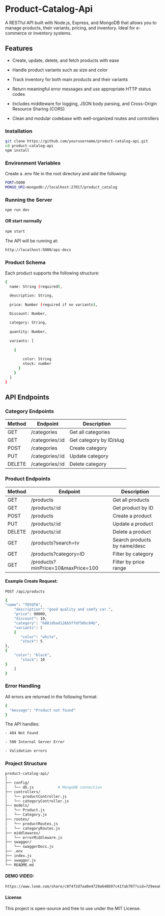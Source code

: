 # Product-Catalog-Api
A RESTful API built with Node.js, Express, and MongoDB that allows you to manage products, their variants, pricing, and inventory. Ideal for e-commerce or inventory systems.

## Features
- Create, update, delete, and fetch products with ease

- Handle product variants such as size and color

- Track inventory for both main products and their variants

- Return meaningful error messages and use appropriate HTTP status codes

- Includes middleware for logging, JSON body parsing, and Cross-Origin Resource Sharing (CORS)

- Clean and modular codebase with well-organized routes and controllers
  
### Installation
```bash
git clone https://github.com/yourusername/product-catalog-api.git
cd product-catalog-api
npm install
```

### Environment Variables

Create a .env file in the root directory and add the following:

``` bash
PORT=5000
MONGO_URI=mongodb://localhost:27017/product_catalog
```

### Running the Server
``` bash
npm run dev
```

#### OR start normally
``` bash 
npm start
```

The API will be running at:
``` bash
http://localhost:5000/api-docs
```

### Product Schema
Each product supports the following structure:
``` bash
{
  name: String (required),

  description: String,
  
  price: Number (required if no variants),

  Discount: Number,
   
  category: String,
  
  quantity: Number,
  
  variants: [
  
    {
      
        color: String
        stock: number
      }
    }
  ]
}
```

## API Endpoints

### Category Endpoints

| Method | Endpoint           | Description               |
|--------|--------------------|---------------------------|
| GET    | /categories      | Get all categories        |
| GET    | /categories/:id  | Get category by ID/slug   |
| POST   | /categories      | Create category           |
| PUT    | /categories/:id  | Update category           |
| DELETE | /categories/:id  | Delete category           |

### Product Endpoints

| Method | Endpoint                                              | Description                     |
|--------|-------------------------------------------------------|---------------------------------|
| GET    | /products                                           | Get all products                |
| GET    | /products/:id                                       | Get product by ID               |
| POST   | /products                                           | Create a product                |
| PUT    | /products/:id                                       | Update a product                |
| DELETE | /products/:id                                       | Delete a product                |
| GET    | /products?search=tv                                 | Search products by name/desc    |
| GET    | /products?category=ID                               | Filter by category              |
| GET    | /products?minPrice=10&maxPrice=100                  | Filter by price range           |

#### Example Create Request:
``` bash
POST /api/products

{
"name": "TOYOTA",
	"description": "good quality and comfy car.",
	"price": 90000,
	"discount": 10,
	"category": "6881dbad126b5ffdf56bc04b",
	"variants": [
	{
	   "color": "white",
	   "stock": 5
},
{
	"color": "black",
	   "stock": 10
}
	]
}
```

### Error Handling
All errors are returned in the following format:
``` bash
{
  "message": "Product not found"
}
```
The API handles:
``` bash
- 404 Not Found

- 500 Internal Server Error

- Validation errors
```
### Project Structure
``` bash
product-catalog-api/
│
├── config/
│   └── db.js           # MongoDB connection
├── controllers/
│   └── productController.js
│   └── categoryController.js
├── models/
│   └── Product.js
│   └── Category.js
├── routes/
│   └── productRoutes.js
│   └── categoryRoutes.js
├── middlewares/
│   └── errorMiddleware.js
├── swagger/
│   └── swaggerDocs.js
├── .env
├── index.js
├── swagger.js
└── README.md
```


#### DEMO VIDEO: 
``` bash
https://www.loom.com/share/c8f4f2d7aa0e4729a648b97c41fab707?sid=729eea68-2a45-4f5a-908c-f3e8ded86bcc
```

#### License
This project is open-source and free to use under the MIT License.

